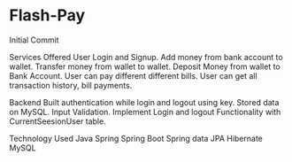 # Flash-Pay
Initial Commit

Services Offered
User Login and Signup.
Add money from bank account to wallet.
Transfer money from wallet to wallet.
Deposit Money from wallet to Bank Account.
User can pay different different bills.
User can get all transaction history, bill payments.

Backend
Built authentication while login and logout using key.
Stored data on MySQL.
Input Validation.
Implement Login and logout Functionality with CurrentSeesionUser table.

Technology Used
Java
Spring
Spring Boot
Spring data JPA
Hibernate
MySQL

